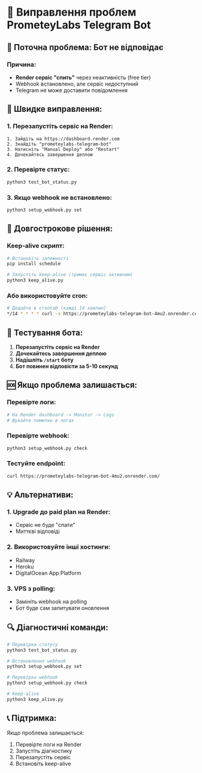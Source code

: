 # 🔧 Виправлення проблем PrometeyLabs Telegram Bot

## 🚨 Поточна проблема: Бот не відповідає

### Причина:
- **Render сервіс "спить"** через неактивність (free tier)
- Webhook встановлено, але сервіс недоступний
- Telegram не може доставити повідомлення

## 🚀 Швидке виправлення:

### 1. Перезапустіть сервіс на Render:
```
1. Зайдіть на https://dashboard.render.com
2. Знайдіть "prometeylabs-telegram-bot"
3. Натисніть "Manual Deploy" або "Restart"
4. Дочекайтесь завершення деплою
```

### 2. Перевірте статус:
```bash
python3 test_bot_status.py
```

### 3. Якщо webhook не встановлено:
```bash
python3 setup_webhook.py set
```

## 🔄 Довгострокове рішення:

### Keep-alive скрипт:
```bash
# Встановіть залежності
pip install schedule

# Запустіть keep-alive (тримає сервіс активним)
python3 keep_alive.py
```

### Або використовуйте cron:
```bash
# Додайте в crontab (кажді 14 хвилин)
*/14 * * * * curl -s https://prometeylabs-telegram-bot-4mu2.onrender.com/ping > /dev/null
```

## 📱 Тестування бота:

1. **Перезапустіть сервіс на Render**
2. **Дочекайтесь завершення деплою**
3. **Надішліть `/start` боту**
4. **Бот повинен відповісти за 5-10 секунд**

## 🆘 Якщо проблема залишається:

### Перевірте логи:
```bash
# На Render dashboard -> Monitor -> Logs
# Шукайте помилки в логах
```

### Перевірте webhook:
```bash
python3 setup_webhook.py check
```

### Тестуйте endpoint:
```bash
curl https://prometeylabs-telegram-bot-4mu2.onrender.com/
```

## 💡 Альтернативи:

### 1. Upgrade до paid plan на Render:
- Сервіс не буде "спати"
- Миттєві відповіді

### 2. Використовуйте інші хостинги:
- Railway
- Heroku
- DigitalOcean App Platform

### 3. VPS з polling:
- Замініть webhook на polling
- Бот буде сам запитувати оновлення

## 🔍 Діагностичні команди:

```bash
# Перевірка статусу
python3 test_bot_status.py

# Встановлення webhook
python3 setup_webhook.py set

# Перевірка webhook
python3 setup_webhook.py check

# Keep-alive
python3 keep_alive.py
```

## 📞 Підтримка:

Якщо проблема залишається:
1. Перевірте логи на Render
2. Запустіть діагностику
3. Перезапустіть сервіс
4. Встановіть keep-alive
